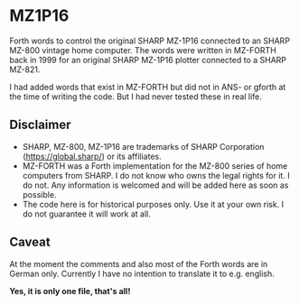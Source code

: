 # MZ1P16
Forth words to control the original SHARP MZ-1P16 connected to an SHARP MZ-800 vintage home computer.
The words were written in MZ-FORTH back in 1999 for an original SHARP MZ-1P16 plotter connected to a SHARP MZ-821.

I had added words that exist in MZ-FORTH but did not in ANS- or gforth at the time of writing the code. But I had never tested these in real life.

## Disclaimer

* SHARP, MZ-800, MZ-1P16 are trademarks of SHARP Corporation (https://global.sharp/) or its affiliates.
* MZ-FORTH was a Forth implementation for the MZ-800 series of home computers from SHARP. I do not know who owns the legal rights for it. I do not. Any information is welcomed and will be added here as soon as possible.
* The code here is for historical purposes only. Use it at your own risk. I do not guarantee it will work at all.

## Caveat
At the moment the comments and also most of the Forth words are in German only. Currently I have no intention to translate it to e.g. english.

**Yes, it is only one file, that's all!**
